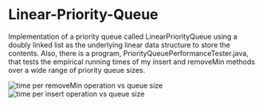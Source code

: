 # Linear-Priority-Queue
Implementation of a priority queue called LinearPriorityQueue using a doubly linked list as the underlying linear data structure to store the contents. 
Also, there is a program, PriorityQueuePerformanceTester.java, that tests the empirical running times of my insert and removeMin methods over a wide range of
priority queue sizes. 

![time per removeMin operation vs  queue size](https://user-images.githubusercontent.com/99061775/190328355-a501c768-bee2-409f-8b8e-61616681d768.png)
![time per insert operation vs  queue size](https://user-images.githubusercontent.com/99061775/190328389-493cb021-8c28-4bd9-a569-56431cc129f7.png)
